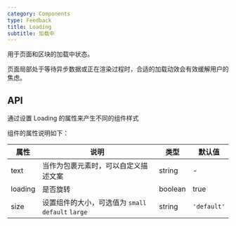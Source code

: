```yaml
---
category: Components
type: Feedback
title: Loading
subtitle: 加载中
---
```


用于页面和区块的加载中状态。

页面局部处于等待异步数据或正在渲染过程时，合适的加载动效会有效缓解用户的焦虑。

## API

通过设置 Loading 的属性来产生不同的组件样式

组件的属性说明如下：

属性 | 说明 | 类型 | 默认值
-----|-----|-----|------
text | 当作为包裹元素时，可以自定义描述文案|string|-
loading|是否旋转|boolean|true
size | 设置组件的大小，可选值为 `small` `default` `large` | string | `'default'`
